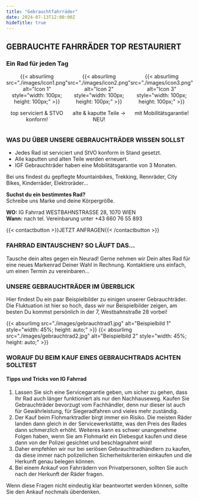 ```yaml
---
title: "Gebrauchtfahrräder"
date: 2024-07-13T12:00:00Z
hideTitle: true
---
```


## GEBRAUCHTE FAHRRÄDER TOP RESTAURIERT

### Ein Rad für jeden Tag

<div style="display: flex; justify-content: space-around;">
  <div style="text-align: center;">
    {{< absurlimg src="./images/icon1.png" alt="Icon 1" style="width: 100px; height: 100px;" >}}
    <p>top serviciert & STVO konform!</p>
  </div>
  <div style="text-align: center;">
    {{< absurlimg src="./images/icon2.png" alt="Icon 2" style="width: 100px; height: 100px;" >}}
    <p>alte & kaputte Teile -> NEU!</p>
  </div>
  <div style="text-align: center;">
    {{< absurlimg src="./images/icon3.png" alt="Icon 3" style="width: 100px; height: 100px;" >}}
    <p>mit Mobilitätsgarantie!</p>
  </div>
</div>

### WAS DU ÜBER UNSERE GEBRAUCHTRÄDER WISSEN SOLLST

- Jedes Rad ist serviciert und StVO konform in Stand gesetzt.
- Alle kaputten und alten Teile werden erneuert.
- IGF Gebrauchträder haben eine Mobilitätsgarantie von 3 Monaten.

Bei uns findest du gepflegte Mountainbikes, Trekking, Rennräder, City Bikes, Kinderräder, Elektroräder...

**Suchst du ein bestimmtes Rad?**  
Schreibe uns Marke und deine Körpergröße.

**WO:** IG Fahrrad WESTBAHNSTRASSE 28, 1070 WIEN  
**Wann:** nach tel. Vereinbarung unter +43 660 76 55 893

{{< contactbutton >}}JETZT ANFRAGEN{{< /contactbutton >}}


### FAHRRAD EINTAUSCHEN? SO LÄUFT DAS...

Tausche dein altes gegen ein Neurad! Gerne nehmen wir Dein altes Rad für eine neues Markenrad Deiner Wahl in Rechnung. Kontaktiere uns einfach, um einen Termin zu vereinbaren...

### UNSERE GEBRAUCHTRÄDER IM ÜBERBLICK

Hier findest Du ein paar Beispielbilder zu einigen unserer Gebrauchträder. Die Fluktuation ist hier so hoch, dass wir nur Beispielbilder zeigen, am besten Du kommst persönlich in der 7, Westbahnstraße 28 vorbei!

<div style="display: flex; justify-content: space-around;">
  {{< absurlimg src="./images/gebrauchtrad1.jpg" alt="Beispielbild 1" style="width: 45%; height: auto;" >}}
  {{< absurlimg src="./images/gebrauchtrad2.jpg" alt="Beispielbild 2" style="width: 45%; height: auto;" >}}
</div>

### WORAUF DU BEIM KAUF EINES GEBRAUCHTRADS ACHTEN SOLLTEST

#### Tipps und Tricks von IG Fahrrad

1. Lassen Sie sich eine Servicegarantie geben, um sicher zu gehen, dass Ihr Rad auch länger funktioniert als nur den Nachhauseweg. Kaufen Sie Gebrauchträder bevorzugt vom Fachhändler, denn nur dieser ist auch für Gewährleistung, für Siegeradfahren und vieles mehr zuständig.
2. Der Kauf beim Flohmarktradler birgt immer ein Risiko. Die meisten Räder landen dann gleich in der Servicewerkstätte, was den Preis des Rades dann schmerzlich erhöht. Weiteres kann es schwer unangenehme Folgen haben, wenn Sie am Flohmarkt ein Diebesgut kaufen und diese dann von der Polizei gesichtet und beschlagnahmt wird!
3. Daher empfehlen wir nur bei seriösen Gebrauchtradhändlern zu kaufen, da diese immer nach polizeilichen Sicherheitskriterien einkaufen und die Herkunft genau belegen können.
4. Bei einem Ankauf von Fahrrädern von Privatpersonen, sollten Sie auch nach der Herkunft der Räder fragen.

Wenn diese Fragen nicht eindeutig klar beantwortet werden können, sollte Sie den Ankauf nochmals überdenken.
